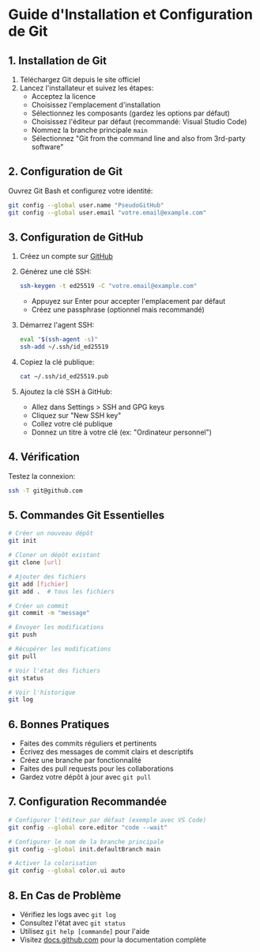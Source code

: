 # Guide d'Installation et Configuration de Git

## 1. Installation de Git

1. Téléchargez Git depuis le site officiel
2. Lancez l'installateur et suivez les étapes:
   - Acceptez la licence
   - Choisissez l'emplacement d'installation
   - Sélectionnez les composants (gardez les options par défaut)
   - Choisissez l'éditeur par défaut (recommandé: Visual Studio Code)
   - Nommez la branche principale `main`
   - Sélectionnez "Git from the command line and also from 3rd-party software"

## 2. Configuration de Git

Ouvrez Git Bash et configurez votre identité:

```bash
git config --global user.name "PseudoGitHub"
git config --global user.email "votre.email@example.com"
```

## 3. Configuration de GitHub

1. Créez un compte sur [GitHub](https://github.com)
2. Générez une clé SSH:

   ```bash
   ssh-keygen -t ed25519 -C "votre.email@example.com"
   ```

   - Appuyez sur Enter pour accepter l'emplacement par défaut
   - Créez une passphrase (optionnel mais recommandé)

3. Démarrez l'agent SSH:

   ```bash
   eval "$(ssh-agent -s)"
   ssh-add ~/.ssh/id_ed25519
   ```

4. Copiez la clé publique:

   ```bash
   cat ~/.ssh/id_ed25519.pub
   ```

5. Ajoutez la clé SSH à GitHub:
   - Allez dans Settings > SSH and GPG keys
   - Cliquez sur "New SSH key"
   - Collez votre clé publique
   - Donnez un titre à votre clé (ex: "Ordinateur personnel")

## 4. Vérification

Testez la connexion:

```bash
ssh -T git@github.com
```

## 5. Commandes Git Essentielles

```bash
# Créer un nouveau dépôt
git init

# Cloner un dépôt existant
git clone [url]

# Ajouter des fichiers
git add [fichier]
git add .  # tous les fichiers

# Créer un commit
git commit -m "message"

# Envoyer les modifications
git push

# Récupérer les modifications
git pull

# Voir l'état des fichiers
git status

# Voir l'historique
git log
```

## 6. Bonnes Pratiques

- Faites des commits réguliers et pertinents
- Écrivez des messages de commit clairs et descriptifs
- Créez une branche par fonctionnalité
- Faites des pull requests pour les collaborations
- Gardez votre dépôt à jour avec `git pull`

## 7. Configuration Recommandée

```bash
# Configurer l'éditeur par défaut (exemple avec VS Code)
git config --global core.editor "code --wait"

# Configurer le nom de la branche principale
git config --global init.defaultBranch main

# Activer la colorisation
git config --global color.ui auto
```

## 8. En Cas de Problème

- Vérifiez les logs avec `git log`
- Consultez l'état avec `git status`
- Utilisez `git help [commande]` pour l'aide
- Visitez [docs.github.com](https://docs.github.com) pour la documentation complète
